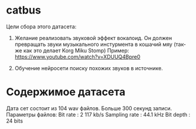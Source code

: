 # catbus
Цели сбора этого датасета: 
1. Желание реализовать звуковой эффект вокалоид. Он должен превращать звуки музыкального 
инстурмента в кошачий мяу (так-же как это делает Korg Miku Stomp)
Пример: https://www.youtube.com/watch?v=XDUUQ4Bpre0

2. Обучение нейросети поиску похожих звуков в источнике.

# Содержимое датасета
Дата сет состоит из 104 wav файлов. Больше 300 секунд записи.
Параметры файлов:
Bit rate                    : 2 117 kb/s
Sampling rate               : 44.1 kHz
Bit depth                   : 24 bits
